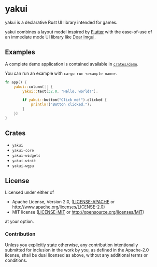 # yakui
yakui is a declarative Rust UI library intended for games.

yakui combines a layout model inspired by [Flutter] with the ease-of-use of an immediate mode UI library like [Dear Imgui].

[Flutter]: https://flutter.dev/
[Dear Imgui]: https://github.com/ocornut/imgui

## Examples
A complete demo application is contained available in [`crates/demo`](crates/demo).

You can run an example with `cargo run <example name>`.

```rust
fn app() {
    yakui::column(|| {
        yakui::text(32.0, "Hello, world!");

        if yakui::button("Click me!").clicked {
            println!("Button clicked.");
        }
    })
}
```

## Crates
* `yakui`
* `yakui-core`
* `yakui-widgets`
* `yakui-winit`
* `yakui-wgpu`

## License
Licensed under either of

 * Apache License, Version 2.0, ([LICENSE-APACHE](LICENSE-APACHE) or http://www.apache.org/licenses/LICENSE-2.0)
 * MIT license ([LICENSE-MIT](LICENSE-MIT) or http://opensource.org/licenses/MIT)

at your option.

### Contribution
Unless you explicitly state otherwise, any contribution intentionally submitted for inclusion in the work by you, as defined in the Apache-2.0 license, shall be dual licensed as above, without any additional terms or conditions.